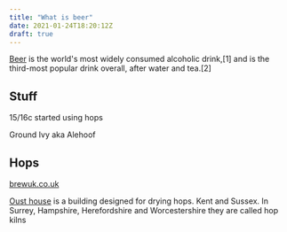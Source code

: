 ```yaml
---
title: "What is beer"
date: 2021-01-24T18:20:12Z
draft: true
---
```



[Beer](https://en.wikipedia.org/wiki/Beer) is the world's most widely consumed alcoholic drink,[1] and is the third-most popular drink overall, after water and tea.[2]


## Stuff

15/16c started using hops

Ground Ivy aka Alehoof

## Hops

[brewuk.co.uk](https://www.brewuk.co.uk/blog/growing-hops-at-home/#:~:text=Hops%20ideally%20should%20be%20planted,foot%20high%20above%20ground%20level.)


[Oust house](https://en.wikipedia.org/wiki/Oast_house) is a building designed for drying hops. Kent and Sussex. In Surrey, Hampshire, Herefordshire and Worcestershire they are called hop kilns